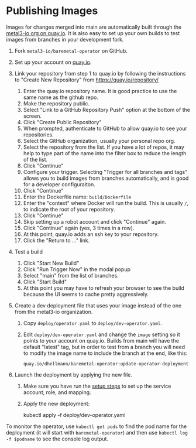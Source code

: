 Publishing Images
=================

Images for changes merged into main are automatically built through
the [metal3-io org on
quay.io](https://quay.io/repository/metal3-io/baremetal-operator). It
is also easy to set up your own builds to test images from branches in
your development fork.

1. Fork `metal3-io/baremetal-operator` on GitHub.
2. Set up your account on [quay.io](https://quay.io).
3. Link your repository from step 1 to quay.io by following the
   instructions to "Create New Repository" from
   <https://quay.io/repository/>

   1. Enter the quay.io repository name. It is good practice to use
      the same name as the github repo.
   2. Make the repository public.
   3. Select "Link to a GitHub Repository Push" option at the bottom
      of the screen.
   4. Click "Create Public Repository"
   5. When prompted, authenticate to GitHub to allow quay.io to see
      your repositories.
   6. Select the GitHub organization, usually your personal repo org.
   7. Select the repository from the list. If you have a lot of repos,
      it may help to type part of the name into the filter box to
      reduce the length of the list.
   8. Click "Continue"
   9. Configure your trigger. Selecting "Trigger for all branches and
      tags" allows you to build images from branches automatically,
      and is good for a developer configuraiton.
   10. Click "Continue"
   11. Enter the Dockerfile name: `build/Dockerfile`
   12. Enter the "context" where Docker will run the build. This is
       usually `/`, to indicate the root of your repository.
   13. Click "Continue"
   14. Skip setting up a robot account and click "Continue" again.
   15. Click "Continue" again (yes, 3 times in a row).
   16. At this point, quay.io adds an ssh key to your repository.
   17. Click the "Return to ..." link.

4. Test a build

   1. Click "Start New Build"
   2. Click "Run Trigger Now" in the modal popup
   3. Select "main" from the list of branches.
   4. Click "Start Build"
   5. At this point you may have to refresh your browser to see the
      build because the UI seems to cache pretty aggressively.

5. Create a dev deployment file that uses your image instead of the
   one from the metal3-io organization.

   1. Copy `deploy/operator.yaml` to `deploy/dev-operator.yaml`.
   2. Edit `deploy/dev-operator.yaml` and change the `image` setting
      so it points to your account on quay.io. Builds from main will
      have the default "latest" tag, but in order to test from a
      branch you will need to modify the image name to include the
      branch at the end, like this:

          quay.io/dhellmann/baremetal-operator:update-operator-deployment

6. Launch the deployment by applying the new file.

   1. Make sure you have run the [setup steps](dev-setup.md) to set up
      the service account, role, and mapping.
   2. Apply the new deployment:

       kubectl apply -f deploy/dev-operator.yaml

To monitor the operator, use `kubectl get pods` to find the pod name for
the deployment (it will start with `baremetal-operator`) and then use
`kubectl log -f $podname` to see the console log output.
